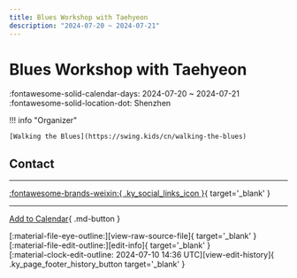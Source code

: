 ```yaml
---
title: Blues Workshop with Taehyeon
description: "2024-07-20 ~ 2024-07-21"
---
```


# Blues Workshop with Taehyeon 

:fontawesome-solid-calendar-days: 2024-07-20 ~ 2024-07-21  
:fontawesome-solid-location-dot: Shenzhen  

!!! info "Organizer"

    [Walking the Blues](https://swing.kids/cn/walking-the-blues)  

## Contact


---

 [:fontawesome-brands-weixin:{ .ky_social_links_icon }](https://mp.weixin.qq.com/s/qd6VmCGYlOyJIiF1T8lQSA){ target='_blank' }

---

[Add to Calendar](https://swing.news/ics/en/2024/cn/blues-workshop-with-taehyeon-2024.ics){ .md-button }

<div class="ky_page_footer" markdown>
<div class="ky_page_footer_trailing" markdown="span">
[:material-file-eye-outline:][view-raw-source-file]{ target='_blank' }
[:material-file-edit-outline:][edit-info]{ target='_blank' }
</div>
<div class="ky_page_footer_leading" markdown="span">
[:material-clock-edit-outline: 2024-07-10 14:36 UTC][view-edit-history]{ .ky_page_footer_history_button target='_blank' }
</div>
</div>

[view-raw-source-file]: https://github.com/swingdance/events/blob/main/2024/cn/blues-workshop-with-taehyeon-2024.json "View Raw Source File"
[edit-info]: https://github.com/swingdance/events/issues/new?assignees=&labels=update+event&projects=&template=03-update_entity.yml&title=%5B2024%2Fcn%5D%20Blues%20Workshop%20with%20Taehyeon&region=cn&year=2024&id=blues-workshop-with-taehyeon-2024&name=Blues%20Workshop%20with%20Taehyeon&org_id=walking-the-blues "Edit Info"

[view-edit-history]: https://github.com/swingdance/events/commits/main/2024/cn/blues-workshop-with-taehyeon-2024.json "View Edit History"
